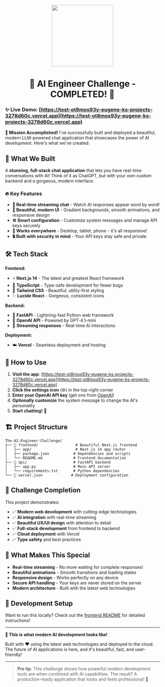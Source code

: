 <p align = "center" draggable="false" ><img src="https://github.com/AI-Maker-Space/LLM-Dev-101/assets/37101144/d1343317-fa2f-41e1-8af1-1dbb18399719" 
     width="200px"
     height="auto"/>
</p>

## <h1 align="center" id="heading"> 🚀 AI Engineer Challenge - COMPLETED! 🎉</h1>

### ✨ Live Demo: [https://test-ot8mos93y-eugene-ks-projects-3278d60c.vercel.app](https://test-ot8mos93y-eugene-ks-projects-3278d60c.vercel.app)

**🎯 Mission Accomplished!** I've successfully built and deployed a beautiful, modern LLM-powered chat application that showcases the power of AI development. Here's what we've created:

## 🎨 What We Built

A **stunning, full-stack chat application** that lets you have real-time conversations with AI! Think of it as ChatGPT, but with your own custom backend and a gorgeous, modern interface.

### 🔥 Key Features
- **💬 Real-time streaming chat** - Watch AI responses appear word by word!
- **🎨 Beautiful, modern UI** - Gradient backgrounds, smooth animations, and responsive design
- **⚙️ Smart configuration** - Customize system messages and manage API keys securely
- **📱 Works everywhere** - Desktop, tablet, phone - it's all responsive!
- **🔒 Built with security in mind** - Your API keys stay safe and private

## 🛠️ Tech Stack

**Frontend:**
- ⚡ **Next.js 14** - The latest and greatest React framework
- 🎯 **TypeScript** - Type-safe development for fewer bugs
- 🎨 **Tailwind CSS** - Beautiful, utility-first styling
- ✨ **Lucide React** - Gorgeous, consistent icons

**Backend:**
- 🐍 **FastAPI** - Lightning-fast Python web framework
- 🤖 **OpenAI API** - Powered by GPT-4.1-mini
- 🔄 **Streaming responses** - Real-time AI interactions

**Deployment:**
- ☁️ **Vercel** - Seamless deployment and hosting

## 🚀 How to Use

1. **Visit the app**: [https://test-ot8mos93y-eugene-ks-projects-3278d60c.vercel.app](https://test-ot8mos93y-eugene-ks-projects-3278d60c.vercel.app)
2. **Click the settings icon** (⚙️) in the top-right corner
3. **Enter your OpenAI API key** (get one from [OpenAI](https://platform.openai.com/))
4. **Optionally customize** the system message to change the AI's personality
5. **Start chatting!** 🎉

## 🏗️ Project Structure

```
The-AI-Engineer-Challenge/
├── 🎨 frontend/                 # Beautiful Next.js frontend
│   ├── app/                    # Next.js 14 app router
│   ├── package.json           # Dependencies and scripts
│   └── README.md              # Frontend documentation
├── 🐍 api/                     # FastAPI backend
│   ├── app.py                 # Main API server
│   └── requirements.txt       # Python dependencies
└── 📄 vercel.json             # Deployment configuration
```

## 🎯 Challenge Completion

This project demonstrates:
- ✅ **Modern web development** with cutting-edge technologies
- ✅ **AI integration** with real-time streaming
- ✅ **Beautiful UX/UI design** with attention to detail
- ✅ **Full-stack development** from frontend to backend
- ✅ **Cloud deployment** with Vercel
- ✅ **Type safety** and best practices

## 🎉 What Makes This Special

- **Real-time streaming** - No more waiting for complete responses!
- **Beautiful animations** - Smooth transitions and loading states
- **Responsive design** - Works perfectly on any device
- **Secure API handling** - Your keys are never stored on the server
- **Modern architecture** - Built with the latest web technologies

## 🔧 Development Setup

Want to run this locally? Check out the [frontend README](frontend/README.md) for detailed instructions!

---

**🌟 This is what modern AI development looks like!** 

Built with ❤️ using the latest web technologies and deployed to the cloud. The future of AI applications is here, and it's beautiful, fast, and user-friendly!

---

> **Pro tip**: This challenge shows how powerful modern development tools are when combined with AI capabilities. The result? A production-ready application that looks and feels professional! 🚀
